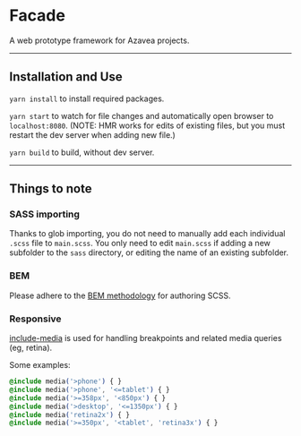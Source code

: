 # Facade

A web prototype framework for Azavea projects.

---

## Installation and Use
`yarn install` to install required packages.

`yarn start` to watch for file changes and automatically open browser to
`localhost:8080`. (NOTE: HMR works for edits of existing files, but you must
restart the dev server when adding new file.)

`yarn build` to build, without dev server.

---

## Things to note

### SASS importing

Thanks to glob importing, you do not need to manually add each individual `.scss`
file to `main.scss`. You only need to edit `main.scss` if adding a new subfolder
to the `sass` directory, or editing the name of an existing subfolder.

### BEM
Please adhere to the [BEM methodology](http://getbem.com/introduction/) for authoring SCSS.


### Responsive

[include-media](http://include-media.com/) is used for handling breakpoints and
related media queries (eg, retina).

Some examples:

```css
@include media('>phone') { }
@include media('>phone', '<=tablet') { }
@include media('>=358px', '<850px') { }
@include media('>desktop', '<=1350px') { }
@include media('retina2x') { }
@include media('>=350px', '<tablet', 'retina3x') { }
```
